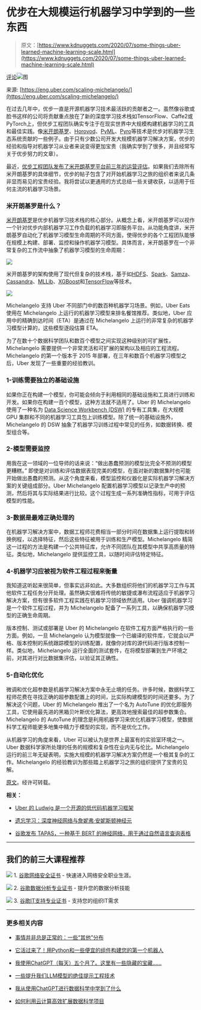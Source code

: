 # 优步在大规模运行机器学习中学到的一些东西

> 原文：[https://www.kdnuggets.com/2020/07/some-things-uber-learned-machine-learning-scale.html](https://www.kdnuggets.com/2020/07/some-things-uber-learned-machine-learning-scale.html)

[评论](#comments)![图](../Images/eb8f7a43eb80f9a018d9a21faae73c47.png)

来源: [https://eng.uber.com/scaling-michelangelo/](https://eng.uber.com/scaling-michelangelo/)

在过去几年中，优步一直是开源机器学习技术最活跃的贡献者之一。虽然像谷歌或脸书这样的公司将贡献重点放在了新的深度学习技术栈如TensorFlow、Caffe2或PyTorch上，但优步工程团队确实专注于在现实世界中大规模构建机器学习的工具和最佳实践。像[米开朗基罗](https://eng.uber.com/michelangelo/)、[Horovod](https://github.com/uber/horovod)、[PyML](https://towardsdatascience.com/uber-introduces-pyml-their-secret-weapon-for-rapid-machine-learning-development-c0f40009a617)、[Pyro](http://pyro.ai/)等技术是优步对机器学习生态系统贡献的一些例子。由于只有少数公司开发大规模机器学习解决方案，优步的经验和指导对机器学习从业者来说变得更加宝贵（我确实学到了很多，并且经常写关于优步努力的文章）。

最近，[优步工程团队发布了米开朗基罗平台前三年的运营评估](https://eng.uber.com/scaling-michelangelo/)。如果我们去除所有米开朗基罗的具体细节，优步的帖子包含了对开始机器学习之旅的组织者来说几条非显而易见的宝贵经验。我将尝试以更通用的方式总结一些关键收获，以适用于任何主流的机器学习场景。

### 米开朗基罗是什么？

[米开朗基罗](https://eng.uber.com/michelangelo/)是优步机器学习技术栈的核心部分。从概念上看，米开朗基罗可以视作一个针对优步内部机器学习工作负载的机器学习即服务平台。从功能角度讲，米开朗基罗自动化了机器学习模型生命周期的不同方面，使得优步的各个工程团队能够在规模上构建、部署、监控和操作机器学习模型。具体而言，米开朗基罗在一个非常复杂的工作流中抽象了机器学习模型的生命周期：

![](../Images/502e122776a3767aa08fe7cf9b2f4374.png)

米开朗基罗的架构使用了现代但复杂的技术栈，基于如[HDFS](http://hadoop.apache.org/)、[Spark](https://spark.apache.org/)、[Samza](http://samza.apache.org/)、[Cassandra](http://cassandra.apache.org/)、[MLLib](https://spark.apache.org/mllib/)、[XGBoost](https://github.com/dmlc/xgboost)和[TensorFlow](https://www.tensorflow.org/)等技术。

![](../Images/c548e6ba1b27b3e378fd9ba43bbe4650.png)

Michelangelo 支持 Uber 不同部门中的数百种机器学习场景。例如，Uber Eats 使用在 Michelangelo 上运行的机器学习模型来排名餐馆推荐。类似地，Uber 应用中的精确到达时间（ETA）是通过在 Michelangelo 上运行的非常复杂的机器学习模型计算的，这些模型逐段估算 ETA。

为了在数十个数据科学团队和数百个模型之间实现这种级别的可扩展性，Michelangelo 需要提供一个非常灵活和可扩展的架构以及相应的工程流程。Michelangelo 的第一个版本于 2015 年部署，在三年和数百个机器学习模型之后，Uber 发现了一些重要的经验教训。

### 1-训练需要独立的基础设施

如果你正在构建一个模型，你可能会倾向于利用相同的基础设施和工具进行训练和开发。如果你在构建一百个模型，这种方法就不适用了。Uber 的 Michelangelo 使用了一种名为 [Data Science Workbench (DSW)](https://eng.uber.com/dsw/) 的专有工具集，在大规模 GPU 集群和不同的机器学习工具包上训练模型。除了统一的基础设施外，Michelangelo 的 DSW 抽象了机器学习训练过程中常见的任务，如数据转换、模型组合等。

### 2-模型需要监控

用我在这一领域的一位导师的话来说：“做出愚蠢预测的模型比完全不预测的模型更糟糕。” 即使是对训练和评估数据表现完美的模型，在面对新的数据集时也可能开始做出愚蠢的预测。从这个角度来看，模型监控和仪器化是实际机器学习解决方案的关键组成部分。Uber Michelangelo 配置机器学习模型以记录生产中的预测，然后将其与实际结果进行比较。这个过程生成一系列准确性指标，可用于评估模型的性能。

### 3-数据是最难正确处理的

在机器学习解决方案中，数据工程师花费相当一部分时间在数据集上运行提取和转换例程，以选择特征，然后这些特征被用于训练和生产模型。Michelangelo 精简这一过程的方法是构建一个公共特征库，允许不同团队在其模型中共享高质量的特征。类似地，Michelangelo 提供监控工具，以随时间评估特定特征。

### 4-机器学习应被视为软件工程过程来衡量

我知道这听起来很简单，但事实远非如此。大多数组织将他们的机器学习工作与其他软件工程任务分开处理。虽然确实很难将传统的敏捷或瀑布流程适应于机器学习解决方案，但有很多软件工程实践在机器学习领域依然适用。Uber 强调机器学习是一个软件工程过程，并为 Michelangelo 配备了一系列工具，以确保机器学习模型的正确生命周期。

版本控制、测试或部署是 Uber 的 Michelangelo 在软件工程方面严格执行的一些方面。例如，一旦 Michelangelo 认为模型就像一个已编译的软件库，它就会以严格、版本控制的系统跟踪模型的训练配置，就像你对库的源代码进行版本控制一样。类似地，Michelangelo 运行全面的测试套件，在将模型部署到生产环境之前，对其进行对比数据集评估，以验证其正确性。

### 5-自动化优化

微调和优化超参数是机器学习解决方案中永无止境的任务。许多时候，数据科学工程师花费在寻找正确的超参数配置上的时间，比实际构建模型的时间还要多。为了解决这个问题，Uber 的 Michelangelo 推出了一个名为 AutoTune 的优化即服务工具，它使用最先进的黑箱贝叶斯优化算法，更高效地搜索最佳的超参数集合。Michelangelo 的 AutoTune 的理念是利用机器学习来优化机器学习模型，使数据科学工程师能更多地集中精力于模型的实现，而不是优化工作。

从机器学习的角度来看，Uber 可以被认为是世界上最富有的实验室环境之一。Uber 数据科学家所处理的任务的规模和复杂性在业内无与伦比。Michelangelo 运行的前三年无疑表明，实施大规模的机器学习解决方案仍然是一个极其复杂的工作。Michelangelo 的经验教训为那些踏上机器学习之旅的组织提供了宝贵的见解。

[原文](https://medium.com/@jrodthoughts/some-things-uber-learned-from-running-machine-learning-at-scale-70dccdfb944d)。经许可转载。

**相关：**

+   [Uber 的 Ludwig 是一个开源的低代码机器学习框架](/2020/06/uber-ludwig-open-source-framework-machine-learning.html)

+   [遗忘学习：深度神经网络与詹妮弗·安妮斯顿神经元](/2020/06/learning-forgetting-deep-neural-networks-jennifer-aniston.html)

+   [谷歌发布 TAPAS，一种基于 BERT 的神经网络，用于通过自然语言查询表格](/2020/05/google-tapas-bert-neural-network-querying-natural-language.html)

* * *

## 我们的前三大课程推荐

![](../Images/0244c01ba9267c002ef39d4907e0b8fb.png) 1\. [谷歌网络安全证书](https://www.kdnuggets.com/google-cybersecurity) - 快速进入网络安全职业生涯。

![](../Images/e225c49c3c91745821c8c0368bf04711.png) 2\. [谷歌数据分析专业证书](https://www.kdnuggets.com/google-data-analytics) - 提升您的数据分析技能

![](../Images/0244c01ba9267c002ef39d4907e0b8fb.png) 3\. [谷歌IT支持专业证书](https://www.kdnuggets.com/google-itsupport) - 支持您的组织IT需求

* * *

### 更多相关内容

+   [事情并非总是正常的：一些“其他”分布](https://www.kdnuggets.com/2023/01/things-arent-always-normal-distributions.html)

+   [它活过来了！用Python和一些便宜的组件构建您的第一个机器人](https://www.kdnuggets.com/2023/06/manning-build-first-robots-python-cheap-basic-components.html)

+   [我使用ChatGPT（每天）五个月了。这里有一些隐藏的宝藏……](https://www.kdnuggets.com/2023/07/used-chatgpt-every-day-5-months-hidden-gems-change-life.html)

+   [一些提升我们LLM模型的绝佳提示工程技术](https://www.kdnuggets.com/some-kick-ass-prompt-engineering-techniques-to-boost-our-llm-models)

+   [我从使用ChatGPT进行数据科学中学到了什么](https://www.kdnuggets.com/what-i-learned-from-using-chatgpt-for-data-science)

+   [如何利用云计算高效扩展数据科学项目](https://www.kdnuggets.com/2023/05/efficiently-scale-data-science-projects-cloud-computing.html)
